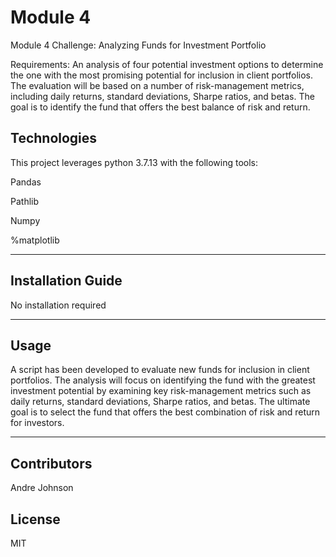# Module 4
Module 4 Challenge: Analyzing Funds for Investment Portfolio

Requirements: An analysis of four potential investment options to determine the one with the most promising potential for inclusion in client portfolios. The evaluation will be based on a number of risk-management metrics, including daily returns, standard deviations, Sharpe ratios, and betas. The goal is to identify the fund that offers the best balance of risk and return. 

## Technologies

This project leverages python 3.7.13 with the following tools:

Pandas

Pathlib

Numpy

%matplotlib


---

## Installation Guide

No installation required

---

## Usage
A script has been developed to evaluate new funds for inclusion in client portfolios. The analysis will focus on identifying the fund with the greatest investment potential by examining key risk-management metrics such as daily returns, standard deviations, Sharpe ratios, and betas. The ultimate goal is to select the fund that offers the best combination of risk and return for investors.  


---

## Contributors

Andre Johnson


## License

MIT

